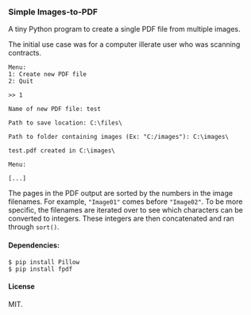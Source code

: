 ### Simple Images-to-PDF

A tiny Python program to create a single PDF file from multiple images.

The initial use case was for a computer illerate user who was scanning contracts.

```
Menu:
1: Create new PDF file
2: Quit

>> 1

Name of new PDF file: test

Path to save location: C:\files\

Path to folder containing images (Ex: "C:/images"): C:\images\

test.pdf created in C:\images\

Menu:

[...]
```

The pages in the PDF output are sorted by the numbers in the image filenames. For example, `"Image01"` comes before `"Image02"`. To be more specific, the filenames are iterated over to see which characters can be converted to integers. These integers are then concatenated and ran through `sort()`.

#### Dependencies:
```
$ pip install Pillow
$ pip install fpdf
```

#### License

MIT.
